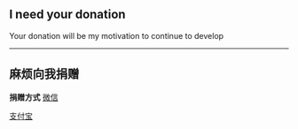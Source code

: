 ## I need your donation
Your donation will be my motivation to continue to develop
***
## 麻烦向我捐赠
**捐赠方式**
[微信](https://github.com/ender-zhao/EZc/blob/main/%E5%BE%AE%E4%BF%A1%E6%94%B6%E6%AC%BE%E7%A0%81.png)

[支付宝](https://github.com/ender-zhao/EZc/blob/main/%E6%94%AF%E4%BB%98%E5%AE%9D%E6%94%B6%E6%AC%BE%E7%A0%81.png)
